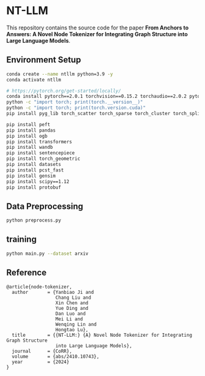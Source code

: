 # NT-LLM
This repository contains the source code for the paper **From Anchors to Answers: A Novel Node Tokenizer for
Integrating Graph Structure into Large Language Models**.

## Environment Setup
```bash
conda create --name ntllm python=3.9 -y
conda activate ntllm

# https://pytorch.org/get-started/locally/
conda install pytorch==2.0.1 torchvision==0.15.2 torchaudio==2.0.2 pytorch-cuda=11.8 -c pytorch -c nvidia
python -c "import torch; print(torch.__version__)"
python -c "import torch; print(torch.version.cuda)"
pip install pyg_lib torch_scatter torch_sparse torch_cluster torch_spline_conv -f https://data.pyg.org/whl/torch-2.0.1+cu118.html

pip install peft
pip install pandas
pip install ogb
pip install transformers
pip install wandb
pip install sentencepiece
pip install torch_geometric
pip install datasets
pip install pcst_fast
pip install gensim
pip install scipy==1.12
pip install protobuf
```

## Data Preprocessing
```bash
python preprocess.py
```

## training
```bash
python main.py --dataset arxiv
```

## Reference 
```
@article{node-tokenizer,
  author       = {Yanbiao Ji and
                  Chang Liu and
                  Xin Chen and
                  Yue Ding and
                  Dan Luo and
                  Mei Li and
                  Wenqing Lin and
                  Hongtao Lu},
  title        = {{NT-LLM:} {A} Novel Node Tokenizer for Integrating Graph Structure
                  into Large Language Models},
  journal      = {CoRR},
  volume       = {abs/2410.10743},
  year         = {2024}
}
```
